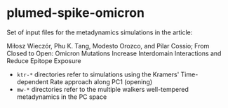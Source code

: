 # plumed-spike-omicron

Set of input files for the metadynamics simulations in the article:

Miłosz Wieczór, Phu K. Tang, Modesto Orozco, and Pilar Cossio; From Closed to Open: Omicron Mutations Increase Interdomain Interactions and Reduce Epitope Exposure

+ `ktr-*` directories refer to simulations using the Kramers' Time-dependent Rate approach along PC1 (opening)
+ `mw-*` directories refer to the multiple walkers well-tempered metadynamics in the PC space
